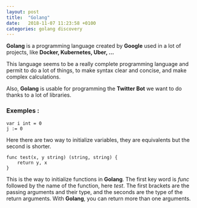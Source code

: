 ```yaml
---
layout: post
title:  "Golang"
date:   2018-11-07 11:23:58 +0100
categories: golang discovery
---
```


**Golang** is a programming language created by **Google** used in a lot of projects, like **Docker, Kubernetes, Uber, …**

This language seems to be a really complete programming language and permit to do a lot of things, to make syntax clear and concise, and make complex calculations.

Also, **Golang** is usable for programming the **Twitter Bot** we want to do thanks to a lot of libraries.

### Exemples :
    var i int = 0
    j := 0
Here there are two way to initialize variables, they are equivalents but the second is shorter.


    func test(x, y string) (string, string) {
    	return y, x
    }
This is the way to initialize functions in **Golang**.
The first key word is *func* followed by the name of the function, here *test*.
The first brackets are the passing arguments and their type, and the seconds are the type of the return arguments.
With **Golang**, you can return more than one arguments.

